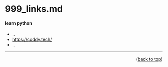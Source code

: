 <a name="topage"></a>

# 999_links.md


#### learn python

* ..
* https://coddy.tech/
* ..




----

<p align="right">(<a href="#topage">back to top</a>)</p>
<br/>
<br/>
